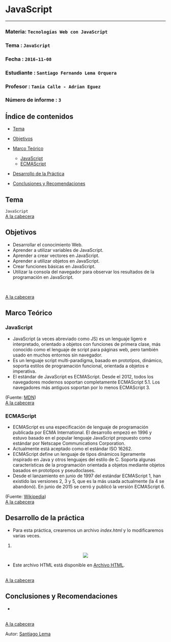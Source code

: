 # JavaScript
---

### Materia: `Tecnologías Web con JavaScript`
### Tema : `JavaScript` 
### Fecha : `2016-11-08`
### Estudiante : `Santiago Fernando Lema Orquera`
### Profesor : `Tania Calle - Adrian Eguez`
### Número de informe : `3`

<a name="Cabecera"></a>
## Índice de contenidos


- <a href="#Tema">Tema</a>
- <a href="#Objetivos">Objetivos</a>
- <a href="#Marco Teórico">Marco Teórico</a>
  * <a href="#JavaScript">JavaScript</a>
  * <a href="#ECMAScript">ECMAScript</a>

- <a href="#Desarrollo">Desarrollo de la Práctica</a>
- <a href="#Conclusiones y Recomendaciones">Conclusiones y Recomendaciones</a> 

<a name="Tema"></a>
## Tema
`JavaScript`
<br>
<a href="#Cabecera">A la cabecera</a>

<a name="Objetivos"></a>
## Objetivos
- Desarrollar el conocimiento Web.
- Aprender a utilizar variables de JavaScript.
- Aprender a crear vectores en JavaScript.
- Aprender a utilizar objetos en JavaScript.
- Crear funciones básicas en JavaScript.
- Utilizar la consola del navegador para observar los resultados de la programación en JavaScript.
<br>

<a href="#Cabecera">A la cabecera</a>

<a name="Marco Teórico"></a>
## Marco Teórico


<a name="JavaScript"></a>
### JavaScript

* JavaScript (a veces abreviado como JS) es un lenguaje ligero e interpretado, orientado a objetos con  funciones de primera clase, más conocido como el lenguaje de script para páginas web, pero también usado en muchos entornos sin navegador.
* Es un lenguaje script multi-paradigma, basado en prototipos,  dinámico, soporta estilos de programación funcional, orientada a objetos e imperativa.
* El estándar de JavaScript es ECMAScript. Desde el 2012, todos los navegadores modernos soportan completamente ECMAScript 5.1. Los navegadores más antiguos soportan por lo menos ECMAScript 3.


(Fuente: [MDN](https://developer.mozilla.org/es/docs/Web/JavaScript))
<br>
<a href="#Cabecera">A la cabecera</a>

<a name="ECMAScript"></a>
### ECMAScript

* ECMAScript es una especificación de lenguaje de programación publicada por ECMA International. El desarrollo empezó en 1996 y estuvo basado en el popular lenguaje JavaScript propuesto como estándar por Netscape Communications Corporation. 
* Actualmente está aceptado como el estándar ISO 16262.
* ECMAScript define un lenguaje de tipos dinámicos ligeramente inspirado en Java y otros lenguajes del estilo de C. Soporta algunas características de la programación orientada a objetos mediante objetos basados en prototipos y pseudoclases.
* Desde el lanzamiento en junio de 1997 del estándar ECMAScript 1, han existido las versiones 2, 3 y 5, que es la más usada actualmente (la 4 se abandonó). En junio de 2015 se cerró y publicó la versión ECMAScript 6.

(Fuente: [Wikipedia](https://es.wikipedia.org/wiki/ECMAScript))
<br>
<a href="#Cabecera">A la cabecera</a>
<a name="Desarrollo"></a>
## Desarrollo de la práctica

* Para esta práctica, crearemos un archivo *index.html* y lo modificaremos varias veces.

1) 

<p align="center">
<img src="https://github.com/santy-101/Tec_Web/blob/02-CSS/Informe/Im%C3%A1genes/XS2.png?raw=true">
</p>

* Este archivo HTML está disponible en [Archivo HTML](https://github.com/santy-101/Tec_Web/blob/02-CSS/Informe/index.html).

<br>
<a href="#Cabecera">A la cabecera</a>

<a name="Conclusiones y Recomendaciones"></a>
## Conclusiones y Recomendaciones
* 


<br>
<a href="#Cabecera">A la cabecera</a>

Autor: [Santiago Lema](https://github.com/santy-101)